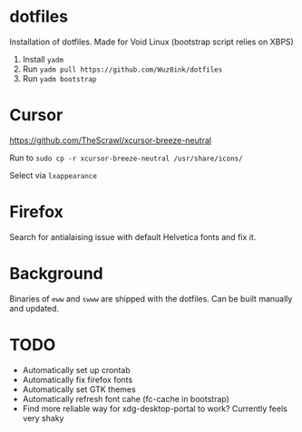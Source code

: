 # dotfiles

Installation of dotfiles. Made for Void Linux (bootstrap script relies on XBPS)

1. Install `yadm`
2. Run `yadm pull https://github.com/Wuz0ink/dotfiles`
3. Run `yadm bootstrap`

# Cursor

https://github.com/TheScrawl/xcursor-breeze-neutral

Run to `sudo cp -r xcursor-breeze-neutral /usr/share/icons/`

Select via `lxappearance`

# Firefox

Search for antialaising issue with default Helvetica fonts and fix it.

# Background

Binaries of `eww` and `swww` are shipped with the dotfiles. Can be built manually and updated.

# TODO

- Automatically set up crontab
- Automatically fix firefox fonts
- Automatically set GTK themes
- Automatically refresh font cahe (fc-cache in bootstrap)
- Find more reliable way for xdg-desktop-portal to work? Currently feels very shaky
